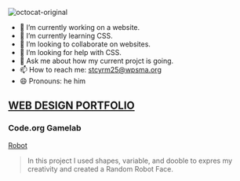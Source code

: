 ![octocat-original](https://user-images.githubusercontent.com/122101024/211028998-37c65541-18c6-463c-816f-303d2f91c93e.png)

- 🔭 I’m currently working on a website.
- 🌱 I’m currently learning CSS.
- 👯 I’m looking to collaborate on websites.
- 🤔 I’m looking for help with CSS.
- 💬 Ask me about how my current projct is going. 
- 📫 How to reach me: stcyrm25@wpsma.org
- 😄 Pronouns: he him

## [WEB DESIGN PORTFOLIO](http://stcyrm25.github.io/Portfolio)

### Code.org Gamelab
[Robot](https://stcyrm25.github.io/Robot/)
> In this project I used shapes, variable, and dooble to expres my creativity and created a Random Robot Face.

